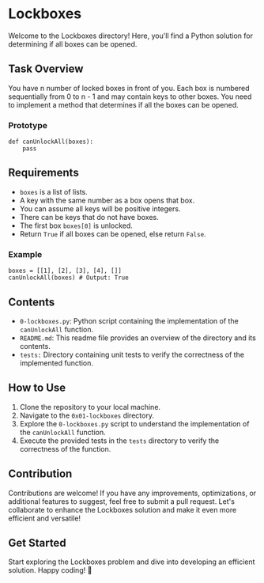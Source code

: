 # Lockboxes

Welcome to the Lockboxes directory! Here, you'll find a Python solution for determining if all boxes can be opened.

## Task Overview

You have n number of locked boxes in front of you. Each box is numbered sequentially from 0 to n - 1 and may contain keys to other boxes. You need to implement a method that determines if all the boxes can be opened.

### Prototype
```
def canUnlockAll(boxes):
    pass
```

## Requirements

- `boxes` is a list of lists.
- A key with the same number as a box opens that box.
- You can assume all keys will be positive integers.
- There can be keys that do not have boxes.
- The first box `boxes[0]` is unlocked.
- Return `True` if all boxes can be opened, else return `False`.

### Example

```
boxes = [[1], [2], [3], [4], []]
canUnlockAll(boxes) # Output: True
```

## Contents

- `0-lockboxes.py`: Python script containing the implementation of the `canUnlockAll` function.
- `README.md`: This readme file provides an overview of the directory and its contents.
- `tests:` Directory containing unit tests to verify the correctness of the implemented function.

## How to Use

1. Clone the repository to your local machine.
2. Navigate to the `0x01-lockboxes` directory.
3. Explore the `0-lockboxes.py` script to understand the implementation of the `canUnlockAll` function.
4. Execute the provided tests in the `tests` directory to verify the correctness of the function.

## Contribution

Contributions are welcome! If you have any improvements, optimizations, or additional features to suggest, feel free to submit a pull request. Let's collaborate to enhance the Lockboxes solution and make it even more efficient and versatile!

## Get Started

Start exploring the Lockboxes problem and dive into developing an efficient solution. Happy coding! 🌟
